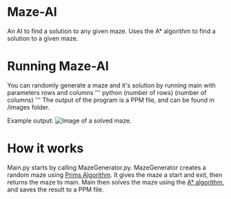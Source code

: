# Maze-AI
An AI to find a solution to any given maze. Uses the A* algorithm to find a solution to a given maze.

# Running Maze-AI
You can randomly generate a maze and it's solution by running main with parameters rows and columns
'''
python (number of rows) (number of columns)
'''
The output of the program is a PPM file, and can be found in /images folder.

Example output:
![Image of a solved maze.](/images/example_solved)

# How it works
Main.py starts by calling MazeGenerator.py. MazeGenerator creates a random maze using [Prims Algorithm](https://en.wikipedia.org/wiki/Prim%27s_algorithm). It gives the maze a start and exit, then returns the maze to main. Main then solves the maze using the [A* algorithm](https://en.wikipedia.org/wiki/A*_search_algorithm), and saves the result to a PPM file.
